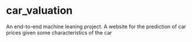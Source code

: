 # car_valuation
An end-to-end machine leaning project. A website for the prediction of car prices given some characteristics of the car
